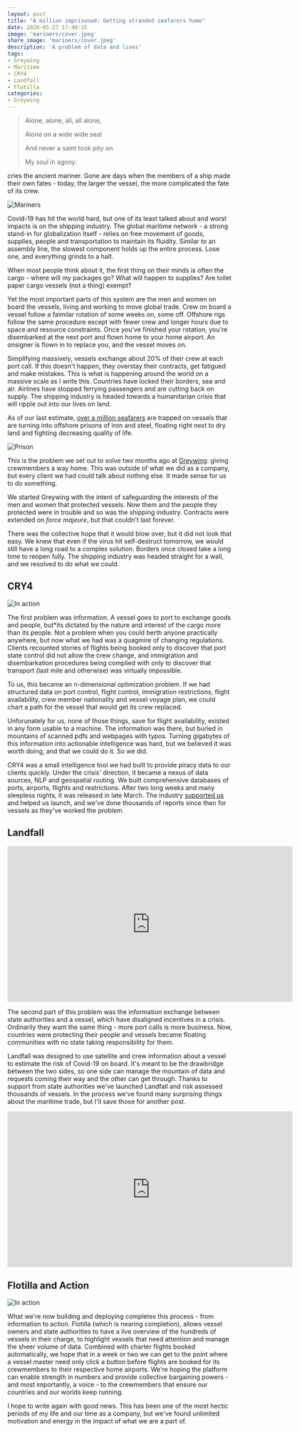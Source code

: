 ```yaml
---
layout: post
title: "A million imprisoned: Getting stranded seafarers home"
date: 2020-05-27 17:48:15
image: 'mariners/cover.jpeg'
share_image: 'mariners/cover.jpeg'
description: 'A problem of data and lives'
tags:
- Greywing
- Maritime
- CRY4
- Landfall
- Flotilla
categories:
- Greywing
---
```


> Alone, alone, all, all alone,
>
> Alone on a wide wide sea!
>
> And never a saint took pity on
>
> My soul in agony.

cries the ancient mariner. Gone are days when the members of a ship made their own fates - today, the larger the vessel, the more complicated the fate of its crew.

![Mariners]({{site.url}}/assets/img/mariners/mariners.jpg)

Covid-19 has hit the world hard, but one of its least talked about and worst impacts is on the shipping industry. The global maritime network - a strong stand-in for globalization itself - relies on free movement of goods, supplies, people and transportation to maintain its fluidity. Similar to an assembly line, the slowest component holds up the entire process. Lose one, and everything grinds to a halt.

When most people think about it, the first thing on their minds is often the cargo - where will my packages go? What will happen to supplies? Are toilet paper cargo vessels (not a thing) exempt?

Yet the most important parts of this system are the men and women on board the vessels, living and working to move global trade. Crew on board a vessel follow a faimilar rotation of some weeks on, some off. Offshore rigs follow the same procedure except with fewer crew and longer hours due to space and resource constraints. Once you've finished your rotation, you're disembarked at the next port and flown home to your home airport. An onsigner is flown in to replace you, and the vessel moves on.

Simplifying massively, vessels exchange about 20% of their crew at each port call. If this doesn't happen, they overstay their contracts, get fatigued and make mistakes. This is what is happening around the world on a massive scale as I write this. Countries have locked their borders, sea and air. Airlines have stopped ferrying passengers and are cutting back on supply. The shipping industry is headed towards a humanitarian crisis that will ripple out into our lives on land.

As of our last estimate, [over a million seafarers](https://www.businessinsider.sg/1-million-sailors-trapped-working-on-cargo-ships-due-to-coronavirus-2020-5?r=US&IR=T) are trapped on vessels that are turning into offshore prisons of iron and steel, floating right next to dry land and fighting decreasing quality of life.

![Prison]({{site.url}}/assets/img/mariners/prison.jpeg)

This is the problem we set out to solve two months ago at [Greywing](https://grey-wing.com): giving crewmembers a way home. This was outside of what we did as a company, but every client we had could talk about nothing else. It made sense for us to do something.

We started Greywing with the intent of safeguarding the interests of the men and women that protected vessels. Now them and the people they protected were in trouble and so was the shipping industry. Contracts were extended on *force majeure*, but that couldn't last forever.

There was the collective hope that it would blow over, but it did not look that easy. We knew that even if the virus hit self-destruct tomorrow, we would still have a long road to a complex solution. Borders once closed take a long time to reopen fully. The shipping industry was headed straight for a wall, and we resolved to do what we could.

## CRY4

![In action]({{site.url}}/assets/img/mariners/cry4-big.gif)

The first problem was information. A vessel goes to port to exchange goods and people, but*its dictated by the nature and interest of the cargo more than its people. Not a problem when you could berth anyone practically anywhere, but now what we had was a quagmire of changing regulations. Clients recounted stories of flights being booked only to discover that port state control did not allow the crew change, and immigration and disembarkation procedures being complied with only to discover that transport (last mile and otherwise) was virtually impossible.

To us, this became an n-dimensional optimization problem. If we had structured data on port control, flight control, immigration restrictions, flight availability, crew member nationality and vessel voyage plan, we could chart a path for the vessel that would get its crew replaced.

Unforunately for us, none of those things, save for flight availability, existed in any form usable to a machine. The information was there, but buried in mountains of scanned pdfs and webpages with typos. Turning gigabytes of this information into actionable intelligence was hard, but we believed it was worth doing, and that we could do it. So we did.



CRY4 was a small intelligence tool we had built to provide piracy data to our clients quickly. Under the crisis' direction, it became a nexus of data sources, NLP and geospatial routing. We built comprehensive databases of ports, airports, flights and restrictions. After two long weeks and many sleepless nights, it was released in late March. The industry [supported us](https://www.seatrade-maritime.com/technology/greywing-developing-risk-assessment-tool-crew-changes) and helped us launch, and we've done thousands of reports since then for vessels as they've worked the problem.


## Landfall

<iframe src="https://player.vimeo.com/video/403673352?byline=0&portrait=0" width="640" height="349" frameborder="0" allow="autoplay; fullscreen" allowfullscreen></iframe>

The second part of this problem was the information exchange between state authorities and a vessel, which have disaligned incentives in a crisis. Ordinarily they want the same thing - more port calls is more business. Now, countries were protecting their people and vessels became floating communities with no state taking responsibility for them.

Landfall was designed to use satellite and crew information about a vessel to estimate the risk of Covid-19 on board. It's meant to be the drawbridge between the two sides, so one side can manage the mountain of data and requests coming their way and the other can get through. Thanks to support from state authorities we've launched Landfall and risk assessed thousands of vessels. In the process we've found many surprising things about the maritime trade, but I'll save those for another post.

<iframe src="https://player.vimeo.com/video/405388476?byline=0&portrait=0" width="640" height="349" frameborder="0" allow="autoplay; fullscreen" allowfullscreen></iframe>

## Flotilla and Action

![In action]({{site.url}}/assets/img/mariners/flotilla.png)

What we're now building and deploying completes this process - from information to action. Flotilla (which is nearing completion),  allows vessel owners and state authorities to have a live overview of the hundreds of vessels in their charge, to highlight vessels that need attention and manage the sheer volume of data. Combined with charter flights booked automatically, we hope that in a week or two we can get to the point where a vessel master need only click a button before flights are booked for its crewmembers to their respective home airports. We're hoping the platform can enable strength in numbers and provide collective bargaining powers - and most importantly, a voice - to the crewmembers that ensure our countries and our worlds keep running.



I hope to write again with good news. This has been one of the most hectic periods of my life and our time as a company, but we've found unlimited motivation and energy in the impact of what we are a part of.






